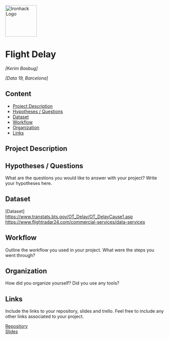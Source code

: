<img src="https://bit.ly/2VnXWr2" alt="Ironhack Logo" width="100"/>

# Flight Delay
*[Kerim Basbug]*

*[Data 19, Barcelona]*

## Content
- [Project Description](#project-description)
- [Hypotheses / Questions](#hypotheses-/-questions)
- [Dataset](#dataset)
- [Workflow](#workflow)
- [Organization](#organization)
- [Links](#links)

<a name="project-description"></a>

## Project Description


<a name="hypotheses-/-questions"></a>

## Hypotheses / Questions
What are the questions you would like to answer with your project? Write your hypotheses here.

<a name="dataset"></a>

## Dataset
[Dataset]  
https://www.transtats.bts.gov/OT_Delay/OT_DelayCause1.asp  
https://www.flightradar24.com/commercial-services/data-services

<a name="workflow"></a>

## Workflow
Outline the workflow you used in your project. What were the steps you went through?

<a name="organization"></a>

## Organization
How did you organize yourself? Did you use any tools?

<a name="links"></a>

## Links
Include the links to your repository, slides and trello. Feel free to include any other links associated to your project. 

[Repository](https://github.com/)  
[Slides](https://docs.google.com/presentation/d/1VYexRCLNtq7m7gxL49oQpB1Yp2MC21qzSu3rygx3YCU/edit?usp=sharing)  
